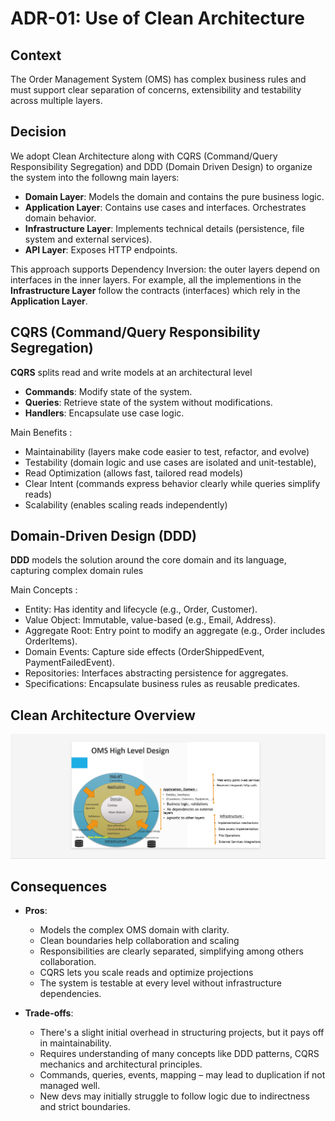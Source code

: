 # ADR-01: Use of Clean Architecture

## Context
The Order Management System (OMS) has complex business rules and must support clear separation of concerns, extensibility and testability across multiple layers.

## Decision
We adopt Clean Architecture along with CQRS (Command/Query Responsibility Segregation) and DDD (Domain Driven Design) to organize the system into the followng main layers:
- **Domain Layer**: Models the domain and contains the pure business logic.
- **Application Layer**: Contains use cases and interfaces. Orchestrates domain behavior.
- **Infrastructure Layer**: Implements technical details (persistence, file system and external services).
- **API Layer**: Exposes HTTP endpoints.

This approach supports Dependency Inversion: the outer layers depend on interfaces in the inner layers. For example, all the implementions in the **Infrastructure Layer** follow the contracts (interfaces) which rely in the **Application Layer**. 

## CQRS (Command/Query Responsibility Segregation)
**CQRS** splits read and write models at an architectural level
- **Commands**: Modify state of the system.
- **Queries**: Retrieve state of the system without modifications.
- **Handlers**: Encapsulate use case logic.

Main Benefits :
- Maintainability (layers make code easier to test, refactor, and evolve) 
- Testability (domain logic and use cases are isolated and unit-testable), 
- Read Optimization (allows fast, tailored read models)
- Clear Intent (commands express behavior clearly while queries simplify reads)
- Scalability (enables scaling reads independently)

 ## Domain-Driven Design (DDD) 
**DDD** models the solution around the core domain and its language, capturing complex domain rules

Main Concepts :
- Entity: Has identity and lifecycle (e.g., Order, Customer).
- Value Object: Immutable, value-based (e.g., Email, Address).
- Aggregate Root: Entry point to modify an aggregate (e.g., Order includes OrderItems).
- Domain Events: Capture side effects (OrderShippedEvent, PaymentFailedEvent).
- Repositories: Interfaces abstracting persistence for aggregates.
- Specifications: Encapsulate business rules as reusable predicates.

## Clean Architecture Overview

![Clean Architecture Overview](OMS-Clean-Architecture-Overview.png)

## Consequences
- **Pros**:
  - Models the complex OMS domain with clarity.
  - Clean boundaries help collaboration and scaling
  - Responsibilities are clearly separated, simplifying among others collaboration.
  - CQRS lets you scale reads and optimize projections
  - The system is testable at every level without infrastructure dependencies.
  

- **Trade-offs**:
  - There's a slight initial overhead in structuring projects, but it pays off in maintainability.
  - Requires understanding of many concepts like DDD patterns, CQRS mechanics and architectural principles.
  - Commands, queries, events, mapping – may lead to duplication if not managed well.
  - New devs may initially struggle to follow logic due to indirectness and strict boundaries.